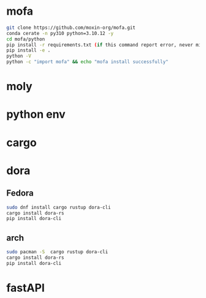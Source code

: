 # mofa

```bash
git clone https://github.com/moxin-org/mofa.git
conda cerate -n py310 python=3.10.12 -y
cd mofa/python
pip install -r requirements.txt (if this command report error, never mind it
pip install -e .
python -V
python -c "import mofa" && echo "mofa install successfully"
```
# moly

# python env

# cargo

# dora
## Fedora

```bash
sudo dnf install cargo rustup dora-cli
cargo install dora-rs
pip install dora-cli

```

## arch

```bash
sudo pacman -S  cargo rustup dora-cli
cargo install dora-rs
pip install dora-cli
```

# fastAPI

#  
